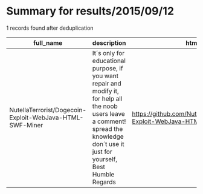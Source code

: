 
# Summary for results/2015/09/12
    
1 records found after deduplication

| full_name | description | html_url | matched_list | matched_count | pushed_at | size | stargazers_count | language | forks_count |
|----------------------------------------------------------|--------------------------------------------------------------------------------------------------------------------------------------------------------------------------------------------|-----------------------------------------------------------------------------|----------------|-----------------|---------------------------|--------|--------------------|------------|---------------|
| NutellaTerrorist/Dogecoin-Exploit-WebJava-HTML-SWF-Miner | It´s only for educational purpose, if you want repair and modify it, for help all the noob users leave a comment! spread the knowledge don´t use it just for yourself, Best Humble Regards | https://github.com/NutellaTerrorist/Dogecoin-Exploit-WebJava-HTML-SWF-Miner | ['exploit'] | 1 | 2015-09-12 02:01:31+00:00 | 176 | 1 | HTML | 1 |
